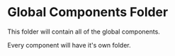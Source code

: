 # Global Components Folder

This folder will contain all of the global components.

Every component will have it's own folder.